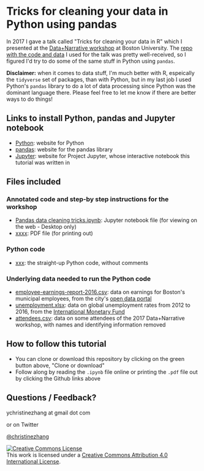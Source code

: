 # Tricks for cleaning your data in Python using pandas

In 2017 I gave a talk called "Tricks for cleaning your data in R" which I presented at the [Data+Narrative workshop](http://www.bu.edu/com/data-narrative/) at Boston University. The [repo with the code and data](https://github.com/underthecurve/r-data-cleaning-tricks) I used for the talk was pretty well-received, so I figured I'd try to do some of the same stuff in Python using `pandas`.

**Disclaimer:** when it comes to data stuff, I'm much better with R, espeically the `tidyverse` set of packages, than with Python, but in my last job I used Python's `pandas` library to do a lot of data processing since Python was the dominant language there. Please feel free to let me know if there are better ways to do things!

## Links to install Python, pandas and Jupyter notebook

* [Python](https://www.python.org/downloads/): website for Python
* [pandas](https://pandas.pydata.org/): website for the pandas library
* [Jupyter](http://jupyter.org/): website for Project Jupyter, whose interactive notebook this tutorial was written in

## Files included

### Annotated code and step-by step instructions for the workshop
* [Pandas data cleaning tricks.ipynb](https://github.com/underthecurve/pandas-data-cleaning-tricks/blob/master/Pandas%20data%20cleaning%20tricks.ipynb): Jupyter notebook file (for viewing on the web - Desktop only)
* [xxxx](xxxx): PDF file (for printing out)

### Python code
* [xxx](xxx): the straight-up Python code, without comments

### Underlying data needed to run the Python code
* [employee-earnings-report-2016.csv](https://github.com/underthecurve/pandas-data-cleaning-tricks/blob/master/employee-earnings-report-2016.csv): data on earnings for Boston's municipal employees, from the city's [open data portal](https://data.boston.gov/dataset/employee-earnings-report)
* [unemployment.xlsx](https://github.com/underthecurve/pandas-data-cleaning-tricks/blob/master/unemployment.xlsx): data on global unemployment rates from 2012 to 2016, from the [International Monetary Fund](https://www.imf.org/external/pubs/ft/weo/2017/01/weodata/index.aspx)
* [attendees.csv](https://github.com/underthecurve/pandas-data-cleaning-tricks/blob/master/attendees.csv): data on some attendees of the 2017 Data+Narrative workshop, with names and identifying information removed

## How to follow this tutorial

* You can clone or download this repository by clicking on the green button above, "Clone or download"
* Follow along by reading the `.ipynb` file online or printing the `.pdf` file out by clicking the Github links above

## Questions / Feedback?

ychristinezhang at gmail dot com

or on Twitter

[@christinezhang](https://twitter.com/christinezhang)

<a rel="license" href="http://creativecommons.org/licenses/by/4.0/"><img alt="Creative Commons License" style="border-width:0" src="https://i.creativecommons.org/l/by/4.0/88x31.png" /></a><br />This work is licensed under a <a rel="license" href="http://creativecommons.org/licenses/by/4.0/">Creative Commons Attribution 4.0 International License</a>.